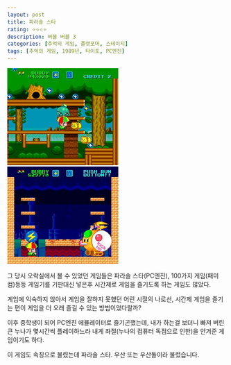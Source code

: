 ```yaml
---
layout: post
title: 파라솔 스타
rating: ⭐️⭐️⭐️⭐️
description: 버블 버블 3
categories: [추억의 게임, 플랫포머, 스테이지]
tags: [추억의 게임, 1989년, 타이토, PC엔진]
---
```


![parasol_stars_01](../../images/2002/parasol_stars_01.jpg)
![parasol_stars_02](../../images/2002/parasol_stars_02.jpg)


그 당시 오락실에서 볼 수 있었던 게임들은 파라솔 스타(PC엔진), 100가지 게임(패미컴)등등 게임기를 기판대신 넣은후 시간제로 게임을 즐기도록 하는 게임도 많았다.

게임에 익숙하지 않아서 게임을 잘하지 못했던 어린 시절의 나로선, 시간제 게임을 즐기는 편이 게임을 더 오래 즐길 수 있는 방법이었다랄까?

이후 중학생이 되어 PC엔진 에뮬레이터로 즐기곤했는데, 내가 하는걸 보더니 빠져 버린 큰 누나가 몇시간씩 플레이하느라 내게 좌절(누나의 컴퓨터 독점으로 인한)을 안겨준 게임이기도 하다.

이 게임도 속칭으로 불렸는데 파라솔 스타. 우산 또는 우산돌이라 불렀습니다.

